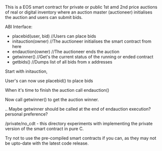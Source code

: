 This is a EOS smart contract for private or public 1st amd 2nd price auctions of real or digital inventory where an auction master (auctioneer) initialises the auction and users can submit bids.

ABI Interface:
- placebid(user, bid) //Users can place bids
- initauction(owner) //The auctioneer initialises the smart contract from here
- endauction(owner) //The auctioneer ends the auction
- getwinner() //Get's the current status of the running or ended contract
- getbids() //Dumps list of all bids from x addresses

Start with initauction,

User's can now use placebid() to place bids

When it's time to finish the auction call endauction()

Now call getwinner() to get the auction winner.

.. Maybe getwinner should be called at the end of endauction execution? personal preference?

/private/no_cdt - this directory experiments with implementing the private version of the smart contract in pure C.

Try not to use the pre-compiled smart contracts if you can, as they may not be upto-date with the latest code release.
